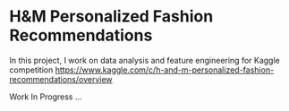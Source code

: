 # H&M Personalized Fashion Recommendations
In this project, I work on data analysis and feature engineering for Kaggle competition https://www.kaggle.com/c/h-and-m-personalized-fashion-recommendations/overview 

Work In Progress ...

